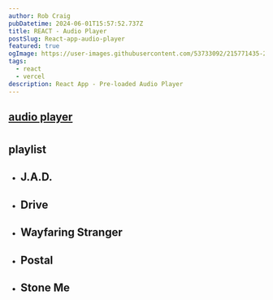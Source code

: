 ```yaml
---
author: Rob Craig
pubDatetime: 2024-06-01T15:57:52.737Z
title: REACT - Audio Player
postSlug: React-app-audio-player
featured: true
ogImage: https://user-images.githubusercontent.com/53733092/215771435-25408246-2309-4f8b-a781-1f3d93bdf0ec.png
tags:
  - react
  - vercel
description: React App - Pre-loaded Audio Player
---
```


## [audio player](https://audio-player-pfolio-live.vercel.app/)
#
## playlist
- ## J.A.D.
- ## Drive
- ## Wayfaring Stranger
- ## Postal
- ## Stone Me
